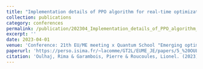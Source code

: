```yaml
---
title: "Implementation details of PPO algorithm for real-time optimization of power flows in electric microgrids, challenges and future directions"
collection: publications
category: conferences
permalink: /publication/202304_Implementation_details_of_PPO_algorithm_for_real-time_optimization_of_power_flows_in_electric_microgrids_challenges_and_future_directions
excerpt: ''
date: 2023-04-01
venue: 'Conference: 21th EU/ME meeting x Quantum School "Emerging optimization methods: from metaheuristics to quantum approaches", Université de Technologie de Troyes'
paperurl: 'https://perso.isima.fr/~lacomme/GT2L/EUME_JE/papers/5_%20OULHAJ%20Rima_Implementation_details_of_PPO_MGs_RimaOULHAJ.pdf'
citation: 'Oulhaj, Rima & Garambois, Pierre & Roucoules, Lionel. (2023). Implementation details of PPO algorithm for real-time optimization of power flows in electric microgrids, challenges and future directions.'
---
```


